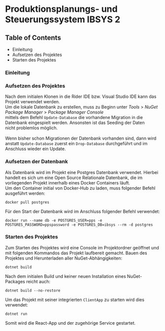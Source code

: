 # Produktionsplanungs- und Steuerungssystem IBSYS 2

## Table of Contents
- Einleitung
- Aufsetzen des Projektes
- Starten des Projektes

### Einleitung

### Aufsetzen des Projektes
Nach dem initialen Klonen in die Rider IDE bzw. Visual Studio IDE kann das Projekt verwendet werden.
<br> Um die lokale Datenbank zu erstellen, muss zu Beginn unter *Tools* > *NuGet Package Manager* > *Package Manager Console* <br>
mittels dem Befehl `Update-Database` die vorhandene Migration in die Datenbank eingespielt werden. Ansonsten ist das Seeding der Daten <br>
nicht problemlos möglich. <br> <br>
Wenn bisher schon Migrationen der Datenbank vorhanden sind, dann wird anstatt `Update-Database` zuerst ein `Drop-Database` durchgeführt und im Anschluss wieder ein Update.

### Aufsetzen der Datenbank
Als Datenbank wird im Projekt eine Postgres Datenbank verwendet. Hierbei handelt es sich um eine Open Source Relationale Datenbank, die im vorliegenden Projekt innerhalb eines Docker Containers läuft. <br>
Um den Container initial von Docker-Hub zu laden, muss folgender Befehl ausgeführt werden:
```
docker pull postgres
```
Für den Start der Datenbank wird im Anschluss folgender Befehl verwendet:
```
docker run --name db -e POSTGRES_USER=pps -e POSTGRES_PASSWORD=ppspassword -e POSTGRES_DB=ibsys --rm -d postgres
```

### Starten des Projektes
Zum Starten des Projektes wird eine Console im Projektordner geöffnet und mit folgenden Kommandos das Projekt laufbereit gemacht.
Bauen des Projektes und Herunterladen aller NuGet-Abhängigkeiten:
```
dotnet build
```
Nach dem initialen Build und keiner neuen Installation eines NuGet-Packages reicht auch:
```
dotnet build --no-restore
```
Um das Projekt mit seiner integrierten `ClientApp` zu starten wird dies verwendet:
```
dotnet run
```
Somit wird die React-App und der zugehörige Service gestartet.
